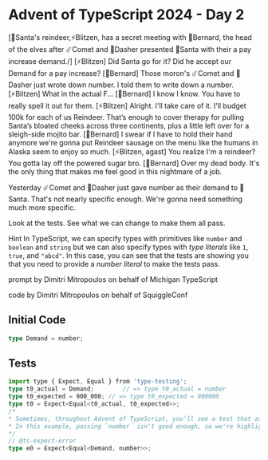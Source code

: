 # Advent of TypeScript 2024 - Day 2

[🎅Santa's reindeer,⚡Blitzen, has a secret meeting with 🎩Bernard, the head of the elves after ☄️Comet and 💨Dasher presented 🎅Santa with their a pay increase demand./]
[⚡Blitzen] Did Santa go for it? Did he accept our Demand for a pay increase?
[🎩Bernard] Those moron's ☄️Comet and 💨Dasher just wrote down number.  I told them to write down a number.
[⚡Blitzen] What in the actual F...
[🎩Bernard] I know I know.  You have to really spell it out for them.
[⚡Blitzen] Alright.  I'll take care of it.  I'll budget 100k for each of us Reindeer.  That’s enough to cover therapy for pulling Santa’s bloated cheeks across three continents, plus a little left over for a sleigh-side mojito bar.
[🎩Bernard] I swear if I have to hold their hand anymore we're gonna put Reindeer sausage on the menu like the humans in Alaska seem to enjoy so much.
[⚡Blitzen, agast] You realize I'm a reindeer?  You gotta lay off the powered sugar bro.
[🎩Bernard] Over my dead body.  It's the only thing that makes me feel good in this nightmare of a job.

Yesterday ☄️Comet and 💨Dasher just gave number as their demand to 🎅Santa.  That's not nearly specific enough.  We're gonna need something much more specific.

Look at the tests.  See what we can change to make them all pass.

Hint
In TypeScript, we can specify types with primitives like `number` and `boolean` and `string` but we can also specify types with _type literals_ like `1`, `true`, and `"abcd"`.  In this case, you can see that the tests are showing you that you need to provide a _number literal_ to make the tests pass.

prompt by Dimitri Mitropoulos on behalf of Michigan TypeScript

code by Dimitri Mitropoulos on behalf of SquiggleConf

## Initial Code
```typescript
type Demand = number;
```

## Tests
```typescript
import type { Expect, Equal } from 'type-testing';
type t0_actual = Demand;        // => type t0_actual = number
type t0_expected = 900_000; // => type t0_expected = 900000
type t0 = Expect<Equal<t0_actual, t0_expected>>;
/*
* Sometimes, throughout Advent of TypeScript, you'll see a test that asserts there _is_ a type error, often to ensure that you're providing a correct implementation.
* In this example, passing `number` isn't good enough, so we're highlighting that to you by showing that would cause a type error if `number` is the value of `Demand`.
*/
// @ts-expect-error
type e0 = Expect<Equal<Demand, number>>;
```